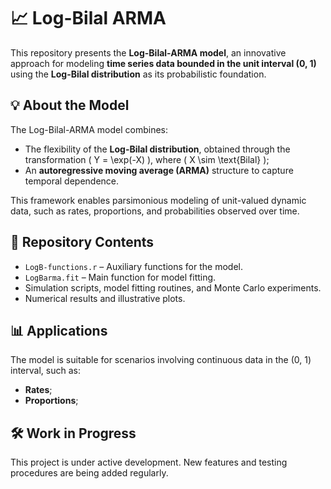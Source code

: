 # 📈 Log-Bilal ARMA

This repository presents the **Log-Bilal-ARMA model**, an innovative approach for modeling **time series data bounded in the unit interval (0, 1)** using the **Log-Bilal distribution** as its probabilistic foundation.

## 💡 About the Model

The Log-Bilal-ARMA model combines:

- The flexibility of the **Log-Bilal distribution**, obtained through the transformation \( Y = \exp(-X) \), where \( X \sim \text{Bilal} \);
- An **autoregressive moving average (ARMA)** structure to capture temporal dependence.

This framework enables parsimonious modeling of unit-valued dynamic data, such as rates, proportions, and probabilities observed over time.

## 📂 Repository Contents

- `LogB-functions.r` – Auxiliary functions for the model.
- `LogBarma.fit` – Main function for model fitting.
- Simulation scripts, model fitting routines, and Monte Carlo experiments.
- Numerical results and illustrative plots.

## 📊 Applications

The model is suitable for scenarios involving continuous data in the (0, 1) interval, such as:

- **Rates**;
- **Proportions**;

## 🛠️ Work in Progress

This project is under active development. New features and testing procedures are being added regularly.


